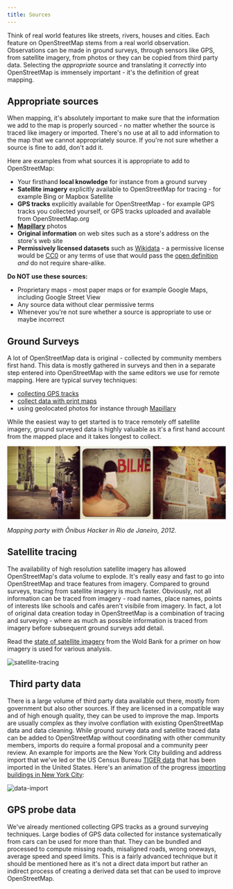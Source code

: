 ```yaml
---
title: Sources
---
```


Think of real world features like streets, rivers, houses and cities. Each feature on OpenStreetMap stems from a real world observation. Observations can be made in ground surveys, through sensors like GPS, from satellite imagery, from photos or they can be copied from third party data. Selecting the _appropriate_ source and translating it _correctly_ into OpenStreetMap is immensely important - it's the definition of great mapping.

## Appropriate sources

When mapping, it's absolutely important to make sure that the information we add to the map is properly sourced - no matter whether the source is traced like imagery or imported. There's no use at all to add information to the map that we cannot appropriately source. If you're not sure whether a source is fine to add, don't add it.

Here are examples from what sources it is appropriate to add to OpenStreetMap:

- Your firsthand **local knowledge** for instance from a ground survey
- **Satellite imagery** explicitly available to OpenStreetMap for tracing - for example Bing or Mapbox Satellite
- **GPS tracks** explicitly available for OpenStreetMap - for example GPS tracks you collected yourself, or GPS tracks uploaded and available from OpenStreetMap.org 
- **[Mapillary](http://mapillary.com/)** photos 
- **Original information** on web sites such as a store's address on the store's web site
- **Permissively licensed datasets** such as [Wikidata](http://www.wikidata.org/wiki/Wikidata:Main_Page) - a permissive license would be [CC0](https://creativecommons.org/publicdomain/zero/1.0/) or any terms of use that would pass the [open definition](http://opendefinition.org/) _and_ do not require share-alike.

**Do NOT use these sources:**

- Proprietary maps - most paper maps or for example Google Maps, including Google Street View
- Any source data without clear permissive terms
- Whenever you're not sure whether a source is appropriate to use or maybe incorrect

## Ground Surveys

A lot of OpenStreetMap data is original - collected by community members first hand. This data is mostly gathered in surveys and then in a separate step entered into OpenStreetMap with the same editors we use for remote mapping. Here are typical survey techniques:

- [collecting GPS tracks](http://wiki.openstreetmap.org/wiki/Recording_GPS_tracks)
- [collect data with print maps](http://wiki.openstreetmap.org/wiki/Field_Papers)
- using geolocated photos for instance through [Mapillary](https://www.mapillary.com/osm.html)

While the easiest way to get started is to trace remotely off satellite imagery, ground surveyed data is highly valuable as it's a first hand account from the mapped place and it takes longest to collect.

![mapping-party](images/mapping-party.png)

*Mapping party with Ônibus Hacker in Rio de Janeiro, 2012.*

## Satellite tracing

The availability of high resolution satellite imagery has allowed OpenStreetMap's data volume to explode. It's really easy and fast to go into OpenStreetMap and trace features from imagery. Compared to ground surveys, tracing from satellite imagery is much faster. Obviously, not all information can be traced from imagery - road names, place names, points of interests like schools and cafés aren't visibile from imagery. In fact, a lot of original data creation today in OpenStreetMap is a combination of tracing and surveying - where as much as possible information is traced from imagery before subsequent ground surveys add detail. 

Read the [state of satellite imagery](http://satsummit.github.io/landscape/) from the Wold Bank for a primer on how imagery is used for various analysis.

‍‍![satellite-tracing](images/satellite-tracing.gif)

## ‍‍ Third party data

There is a ‍large volume of third party data available out there, mostly from government but also other sources. If they are licensed in a compatible way and of high enough quality, they can be used to improve the map. Imports are usually complex as they involve conflation with existing OpenStreetMap data and data cleaning. While ground survey data and satellite traced data can be added to OpenStreetMap without coordinating with other community members, imports do require a formal proposal and a community peer review. An example for imports are the New York City building and address import that we've led or the US Census Bureau [TIGER data](http://wiki.openstreetmap.org/wiki/TIGER) that has been imported in the United States. Here's an animation of the progress [importing buildings in New York City](https://www.mapbox.com/blog/nyc-buildings-openstreetmap/):


![data-import](https://cloud.githubusercontent.com/assets/6770741/11623986/9baad488-9cf6-11e5-9922-0511f4971a80.gif)


## GPS probe data

We've already mentioned collecting GPS tracks as a ground surveying techniques. Large bodies of GPS data collected for instance systematically from cars can be used for more than that. They can be bundled and processed to compute missing roads, misaligned roads, wrong oneways, average speed and speed limits. This is a fairly advanced technique but it should be mentioned here as it's not a direct data import but rather an indirect process of creating a derived data set that can be used to improve OpenStreetMap.